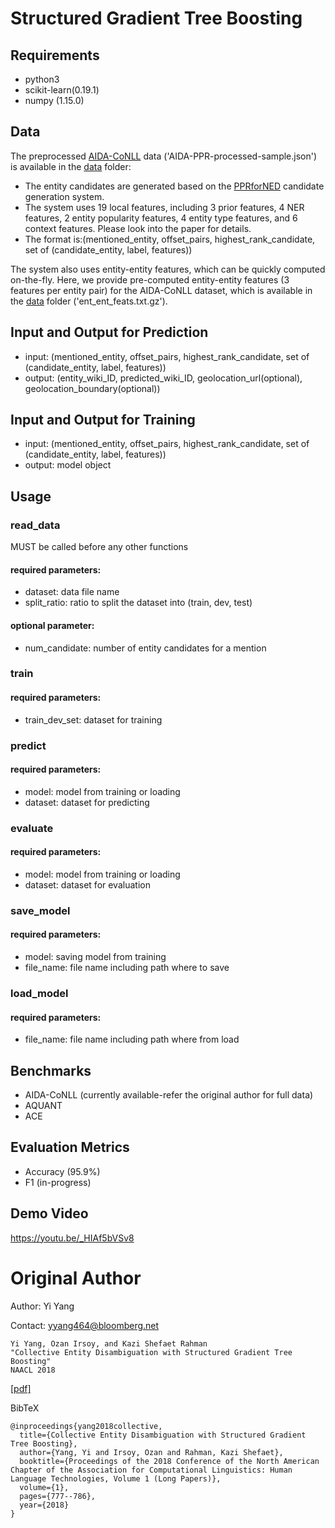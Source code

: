 # Structured Gradient Tree Boosting

## Requirements
* python3
* scikit-learn(0.19.1)
* numpy (1.15.0)

## Data

The preprocessed [AIDA-CoNLL](https://www.mpi-inf.mpg.de/departments/databases-and-information-systems/research/yago-naga/aida/downloads/)
data ('AIDA-PPR-processed-sample.json') is available in the [data](data) folder:
* The entity candidates are generated based on the [PPRforNED](https://github.com/masha-p/PPRforNED) candidate
generation system.
* The system uses 19 local features, including 3 prior features, 4 NER features,
2 entity popularity features, 4 entity type features, and 6 context features. 
Please look into the paper for details.
* The format is:(mentioned_entity, offset_pairs, highest_rank_candidate, set of (candidate_entity, label, features))

The system also uses entity-entity features, which can be quickly computed
on-the-fly. Here, we provide pre-computed entity-entity features (3 features
per entity pair) for the AIDA-CoNLL dataset, which is available in the 
[data](data) folder ('ent_ent_feats.txt.gz').

## Input and Output for Prediction
* input: (mentioned_entity, offset_pairs, highest_rank_candidate, set of (candidate_entity, label, features))
* output: (entity_wiki_ID, predicted_wiki_ID, geolocation_url(optional), geolocation_boundary(optional))

## Input and Output for Training
* input: (mentioned_entity, offset_pairs, highest_rank_candidate, set of (candidate_entity, label, features))
* output: model object

## Usage

### read_data
MUST be called before any other functions
#### required parameters:
* dataset: data file name
* split_ratio: ratio to split the dataset into (train, dev, test)
#### optional parameter:
* num_candidate: number of entity candidates for a mention

### train

#### required parameters:
* train_dev_set: dataset for training 

### predict

#### required parameters:
* model: model from training or loading
* dataset: dataset for predicting

### evaluate

#### required parameters:
* model: model from training or loading
* dataset: dataset for evaluation

### save_model

#### required parameters:
* model: saving model from training
* file_name: file name including path where to save

### load_model

#### required parameters:
* file_name: file name including path where from load


## Benchmarks
* AIDA-CoNLL (currently available-refer the original author for full data)
* AQUANT
* ACE

## Evaluation Metrics
* Accuracy (95.9%)
* F1 (in-progress)

## Demo Video
https://youtu.be/_HIAf5bVSv8

# Original Author
Author: Yi Yang

Contact: yyang464@bloomberg.net


    Yi Yang, Ozan Irsoy, and Kazi Shefaet Rahman 
    "Collective Entity Disambiguation with Structured Gradient Tree Boosting"
    NAACL 2018

[[pdf]](https://arxiv.org/pdf/1802.10229.pdf)

BibTeX

    @inproceedings{yang2018collective,
      title={Collective Entity Disambiguation with Structured Gradient Tree Boosting},
      author={Yang, Yi and Irsoy, Ozan and Rahman, Kazi Shefaet},
      booktitle={Proceedings of the 2018 Conference of the North American Chapter of the Association for Computational Linguistics: Human Language Technologies, Volume 1 (Long Papers)},
      volume={1},
      pages={777--786},
      year={2018}
    }

